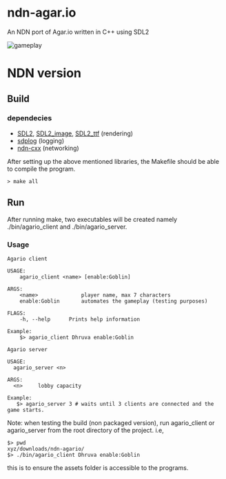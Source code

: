 # ndn-agar.io
An NDN port of Agar.io written in C++ using SDL2

![gameplay](https://user-images.githubusercontent.com/30603669/79047318-7cf79c80-7c33-11ea-9ca3-ef8395db7072.png)

# NDN version
## Build
### dependecies
- [SDL2](https://lazyfoo.net/tutorials/SDL/01_hello_SDL/linux/index.php), [SDL2_image](https://lazyfoo.net/tutorials/SDL/06_extension_libraries_and_loading_other_image_formats/linux/index.php), [SDL2_ttf](https://lazyfoo.net/tutorials/SDL/16_true_type_fonts/index.php) (rendering)
- [sdplog](https://github.com/gabime/spdlog) (logging)
- [ndn-cxx](https://named-data.net/doc/ndn-cxx/current/INSTALL.html) (networking)

After setting up the above mentioned libraries, the Makefile should be able to compile the program.
```
> make all
```

## Run
After running make, two executables will be created namely ./bin/agario_client and ./bin/agario_server.

### Usage
```
Agario client

USAGE:
    agario_client <name> [enable:Goblin]

ARGS:
    <name>              player name, max 7 characters
    enable:Goblin       automates the gameplay (testing purposes)

FLAGS:
    -h, --help      Prints help information

Example:
    $> agario_client Dhruva enable:Goblin
```
```
Agario server

USAGE:
  agario_server <n>
 
ARGS:
  <n>     lobby capacity

Example:
   $> agario_server 3 # waits until 3 clients are connected and the game starts.
```

Note: when testing the build (non packaged version), run agario_client or agario_server from the root directory of the project. i.e,
```
$> pwd
xyz/downloads/ndn-agario/
$> ./bin/agario_client Dhruva enable:Goblin
```
this is to ensure the assets folder is accessible to the programs.
